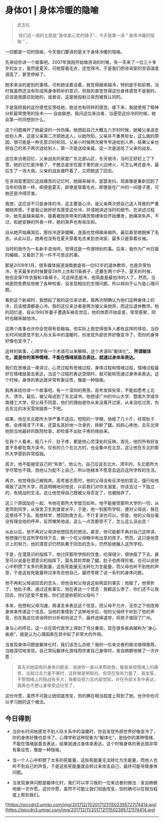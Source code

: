 # 身体01 | 身体冷暖的隐喻

> 武志红
> 
>  我们这一周的主题是“身体是心灵的镜子”，今天是第一讲 “ 身体冷暖的隐喻 ” 。

一切都是一切的隐喻，今天我们要讲的是关于身体冷暖的隐喻。

先来给你讲一个故事吧。2007年我刚开始做咨询的时候，有一天来了一位三十多岁的女士，虽然是夏天，可她穿着毛衣，还觉得冷，于是我们把咨询室的空调温度调高了，甚至停掉了。

她本来谈的是别的事情，可和她谈着谈着，我觉得越来越冷，特别是手和前臂。当时我虽然还没有形成用身体聆听的意识，但我的直觉觉得这份身体感觉不是我的，应该是我感应到她的，或者说，这是她投射过来而被我认同的。

于是我把我的这份感觉反馈给她，她说也有同样的感觉。接下来，我就使用了精神分析最常使用的技术—— 自由联想，我问这位来访者，当感受这份冷的时候，她会第一时间想到什么。

这个问题揭开了她最深的一份伤痛。她想起自己大概五六岁的时候，她被父亲送走给别人养，这是父亲第二次把她送人。以她所知，父亲并不重男轻女，这么做的原因，很可能是一种无意识的轮回。父亲小时候两次被爷爷送给别人养，结果父亲也把自己的孩子两次送给别人，第一次是送给亲戚，这一次是送给了父亲的战友。

这位来访者回忆，父亲战友的家是广东北部山区，冬天很冷，当时正好赶上了下雪，她的记忆是冷极了，干脆总是坐在屋子里的炭火边烤火，可怎么烤还是冷，最后生了一场大病，父亲的战友被吓着了，又把她送了回去。

在咨询室里回忆这段痛苦的记忆时，她越来越冷，瑟瑟发抖，简直像是重新回到了当年的情景一样，即便是夏天，即便是穿着毛衣，即便是在广州的一间屋子里，可她还是冷得厉害。

我想，这应该不只是身体的冷，这主要是心冷，是父亲两次把自己送人导致的严重被抛弃感，于是我让她好好去感受这份冷，并请她讲述当时的细节。在讲述过程中，她先是越来越冷，接着被抛弃带来的痛苦情绪体验开始爆发，她痛哭失声。不过，和她安静的外表一样，她的哭声也有些压抑。

自从她开始痛哭后，那份冷逐渐缓解，连我也觉得越来越热，最后甚至她脱掉了毛衣。从此以后，她再也没有在夏天穿着毛衣来到咨询室，最多只是穿着长袖。

当时的我作为一名新手咨询师，觉得这是一件很特别的事。后来，我作为广州日报的编辑，又看到了另一件不可思议的事。

那是2008年1月，很多媒体报道湖南娄底有一位62岁的退休教师，也是异常怕冷，冬天最多的时候要穿38件上衣和11条裤子，还要生两个炉子。夏天的时候，他也会穿7件衣服和3条裤子。可这样还是冷，他简直是最怕冷的人了。然而，当地医院免费给他做了各种检查，没发现相应的生理问题，所以倾向于认为是心理问题。

看到这个新闻时，我想起了我的这位来访者，我再次明确认为他们这种身体上的冷，应该根源都是心冷。我的这位来访者是两次被父亲抛弃，而这位退休教师，他的回忆是，自从1992年妻子遭遇车祸去世后，他的体质开始变差，常常感冒，同时也越来越怕冷。

这两个故事也许你会觉得有些极端，但实际上我觉得很多人都有这样的体验，当你长时间地感觉不到人际关系中的温暖时，你发现外部世界好像变冷了，而你的身体好像也变冷了。

这样的故事，心理学有一个术语可以来解释，这个术语叫“躯体化”。 **所谓躯体化，就是你的某种情绪，不能在情绪层面去表达，就通过身体来表达。**

我们在思维这一章讲过，心灵过程有思维过程、身体过程和情绪过程，情绪过程最好在情绪层面去表达，当这个过程的表达受阻时，就可能转而通过身体来表达。这个时候，身体的表达就非常有象征性，像是一种隐喻。

我再来给你讲一个故事吧。有一个深圳的男孩，高考发挥失常，不能如愿考上北大、清华。最后，被父母送到了东北读书。他想读广州的中山大学、暨南大学或华南理工大学，但父母不同意，他们的理由是你从来没离开过家，从来没吃过苦，你去东北的冰天雪地锻炼一下吧。

结果，他在东北那所大学严重不适应。短短的一学期，他瘦了几十斤，经常肚子疼，会疼得流下汗来，还莫名其妙地一次骨折，摔断了腿。妈妈心疼他，去东北带他到当地最好的医院检查，却检查不出肚子疼的缘由来。

在我个人看来，瘦几十斤、肚子疼，都是他心灵深处的反映。首先，他的所有好友差不多都在南方读书，仅有的几个在北方的，也全集中在北京，这让他在东北的那所大学感到异常孤独。

其次，他不能接受自己的“失败”。他认为，自己应该去北大、清华的，东北那所大学尽管也不错，但他认为配不上自己，所以他根本不愿意去适应这所学校的生活。

再次，他觉得自己被抛弃。高考报志愿时，他的父母没有征求他的意见，强行给他填报了这所大学，而且明确地对他说，以前我们对你太溺爱，你该去过一下独立的、有挑战的生活。这让他觉得自己既被父母否定了，也被抛弃了。

这三个原因加在一起，令他在那所大学度日如年。他不能接受那所大学的一切，从老师到同学，从宿舍卫生到食堂水平。于是，他一到那所学校，便对父母说，我在这里待不下去，我想转学，想回到南方去，不行复读也可以。但是，他的父母丝毫没有理会他的呼声，反而嘲笑他说，这么一点苦都受不了，怎么这么没出息！

从此以后，他不再对父母讲他想回去的想法。甚至，他可能都不再对自己这样讲，他想强行在这所学校待下去，做一个在父母眼中有出息的孩子。然而，这只是他意识上的努力，他的潜意识仍然执著于回去的念头，仍然拒绝融入这所学校。

于是，在潜意识的指挥下，他讨厌那所学校的饮食，吃得很少，很快瘦了下去。甚至可以说是在潜意识的指挥下，莫名其妙弄断了腿，肚子也疼得厉害。也可以说他心中积攒了太多的死能量，这些死能量无法转化为生能量，而父母也听不到他的声音，于是这些死能量转过来攻击他自己，最终导致了这一系列的身体问题。

他不再和父母说回去的念头，但他会和父母说这些明显的事实：他瘦了，他骨折了，他肚子疼。通过这些事实，他在表达一个信息：我都这么惨了，你们还不让我回去，你们还爱不爱我，你们还是称职的父母吗？

本来，他想和父母沟通，用语言来表达这个信息，但父母不允许，无奈之下他改用身体来传递这个信息。当他的事情到了这种地步后，他的父母终于听到了他的声音，也在我这位咨询师的分析和劝说之下，最终选择退学，将孩子接回了广州。

身与心的呼应，这一点在现代医学上得到了充分重视，现在很多疾病被称为“身心疾病”，就是认为心理因素在其中起了非常大的作用。

当发现身体问题是躯体化时，我们该怎么办呢？我的一位来访者的做法值得推荐。当她深切地发现，自己常玩躯体化游戏而伤害自己身体时，发自肺腑地做了一次许愿：

> 首先对她固有的身体问题说：谢谢你一直以来帮助我，替我承担情绪上的痛苦，当我过去力量不够时，这样做是明智的。但现在我有力量了，我发誓，不管情绪上的挑战有多大，我都会努力去内部觉知，并在外部关系中表达，我再也不想让身体受这份苦了。

这份许愿，虽然不可能让她彻底改变，但的确在相当程度上帮到了她。也许你也可以学习她的这个做法。

## 今日得到

* 当你长时间地感觉不到人际关系中的温暖时，你会发现外部世界好像变冷了，你的身体好像也变冷了。心理学称这种现象为“躯体化”，是指你的某种情绪，不能在情绪层面去表达，结果就通过身体来表达。这个时候身体的表达就非常有象征性，像是一种隐喻。

* 当一个人心中积攒了太多的死能量，这些死能量无法转化为生能量，而他人也听不到自己的声音，于是这些死能量就会转过来攻击自己，最终可能导致身体问题。

* 当发现身体问题是躯体化时，我们可以学习我的一位来访者的做法：发自肺腑地做一次许愿。这份许愿，虽然不可能让我们彻底改变，但的确可以在相当程度上帮到我们。

![https://piccdn3.umiwi.com/img/201712/11/201712111502395721174414.jpg](https://piccdn3.umiwi.com/img/201712/11/201712111502395721174414.jpg)

---
